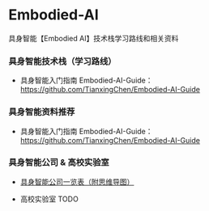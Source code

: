 # Embodied-AI
具身智能【Embodied AI】技术栈学习路线和相关资料


### 具身智能技术栈（学习路线）
* 具身智能入门指南 Embodied-AI-Guide： https://github.com/TianxingChen/Embodied-AI-Guide


### 具身智能资料推荐

* 具身智能入门指南 Embodied-AI-Guide： https://github.com/TianxingChen/Embodied-AI-Guide

### 具身智能公司 & 高校实验室
* [具身智能公司一览表（附思维导图）
](https://zhuanlan.zhihu.com/p/32027032088)

* 高校实验室 TODO
